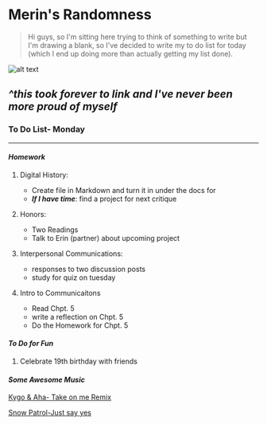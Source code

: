 # Merin's Randomness
>Hi guys, so I'm sitting here trying to think of something to write but I'm drawing a blank, so I've decided to write my to do list for today (which I end up doing more than actually getting my list done). 

![alt text](https://encrypted-tbn0.gstatic.com/images?q=tbn:ANd9GcRS867E6LvXrldoBVSGrQH-ATxrTTvXHqyplSQ4y0xM0iJAc8pH "Laughing at his victims")
 
 *^this took forever to link and I've never been more proud of myself*
---
### **To Do List- Monday**
---
 #### *Homework*
 1. Digital History:
    *  Create file in Markdown and turn it in under the docs for
    *  ***If I have time***: find a project for next critique

2. Honors:
   * Two Readings
   * Talk to Erin (partner) about upcoming project
3. Interpersonal Communications:
   * responses to two discussion posts
   * study for quiz on tuesday
4. Intro to Communicaitons
   * Read Chpt. 5
   * write a reflection on Chpt. 5
   * Do the Homework for Chpt. 5 

#### *To Do for Fun*
1. Celebrate 19th birthday with friends
#### *Some Awesome Music*
[Kygo & Aha- Take on me Remix](https://www.youtube.com/watch?v=dIK81cpOXYg)

[Snow Patrol-Just say yes](https://www.youtube.com/watch?v=vW1hv37imjw&list=RDMMvW1hv37imjw)
